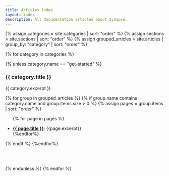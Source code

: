 ```yaml
---
title: Articles Index
layout: index
description: All documentation articles about Synapse.
---
```


<div class="col-xs-12 col-md-12 col-lg-12" id="subjects">

{% assign categories = site.categories | sort: "order" %}
{% assign sections = site.sections | sort: "order" %}
{% assign grouped_articles = site.articles | group_by: "category" | sort: "order"  %}

{% for category in categories %}

<!--- The get started 'category' is only used for the card on the index page. --->
<!--- It should be skipped here. --->
{% unless category.name == "get-started" %}

<div class="tab-pane active" id="{{ category.name }}">

<h3>{{ category.title }}</h3>
<p>{{ category.excerpt }}</p>

{% for group in grouped_articles %}
{% if group.name contains category.name and group.items.size > 0 %}
{% assign pages = group.items | sort: "order" %}

<ul>

{% for page in pages %}
<li><b><a href="{{ page.url | relative_url}}">{{ page.title }}</a></b>: {{page.excerpt}}</li> {%endfor%}
</ul>

{% endif %}
{%endfor%}

</div>

<!-- TODO replace this with style -->
<br/>
<br/>

{% endunless %}
{% endfor %}

</div>

<div class="clearfix"></div>
